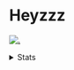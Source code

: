 # Heyzzz  

[![.](https://skillicons.dev/icons?i=js,java)](https://skillicons.dev)  

<details>
<summary>Stats</summary
<!--START_SECTION:waka-->

```txt
TypeScript   8 hrs 37 mins   ████████████▒░░░░░░░░░░░░   49.00 %
CSS          5 hrs 59 mins   ████████▒░░░░░░░░░░░░░░░░   33.98 %
Rust         1 hr 54 mins    ██▓░░░░░░░░░░░░░░░░░░░░░░   10.81 %
JavaScript   33 mins         ▓░░░░░░░░░░░░░░░░░░░░░░░░   03.22 %
C++          25 mins         ▓░░░░░░░░░░░░░░░░░░░░░░░░   02.41 %
```

<!--END_SECTION:waka-->
</details>
